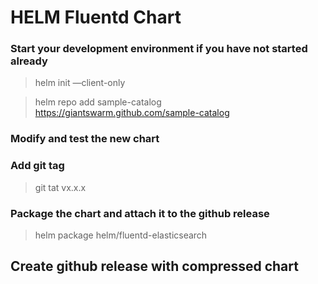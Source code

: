 # HELM Fluentd Chart

### Start your development environment if you have not started already

> helm init —client-only

> helm repo add sample-catalog https://giantswarm.github.com/sample-catalog

### Modify and test the new chart

### Add git tag
> git tat vx.x.x

### Package the chart and attach it to the github release
> helm package helm/fluentd-elasticsearch

## Create github release with compressed chart